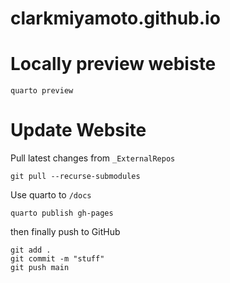 # clarkmiyamoto.github.io

# Locally preview webiste
```
quarto preview
```

# Update Website

Pull latest changes from `_ExternalRepos`
```
git pull --recurse-submodules
```
Use quarto to `/docs`
```
quarto publish gh-pages
```
then finally push to GitHub
```
git add .
git commit -m "stuff"
git push main
```